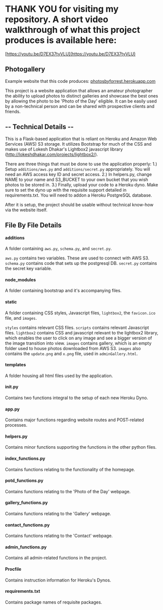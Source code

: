# THANK YOU for visiting my repository. A short video walkthrough of what this project produces is available here:

[https://youtu.be/D7EX37tyVLU](https://youtu.be/D7EX37tyVLU)

## Photogallery

Example website that this code produces: [photosbyforrest.herokuapp.com](photosbyforrest.herokuapp.com)

This project is a website application that allows an amateur photographer the ability to upload photos to distinct galleries and showcase the best ones by allowing the photo to be 'Photo of the Day' eligible. It can be easily used by a non-technical person and can be shared with prospective clients and friends.

## -- Technical Details --

This is a Flask-based application that is reliant on Heroku and Amazon Web Services (AWS) S3 storage. It utilizes Bootstrap for much of the CSS and makes use of Lokesh Dhakar's Lightbox2 javascript library (http://lokeshdhakar.com/projects/lightbox2/).

There are three things that must be done to use the application properly:
1.) Setup `additions/aws.py` and `additions/secret.py` appropriately. You will need an AWS access key ID and secret access.
2.) In helpers.py, change NAME to your name and S3_BUCKET to your own bucket that you wish photos to be stored in.
3.) Finally, upload your code to a Heroku dyno. Make sure to set the dyno up with the requisite support detailed in requirements.txt. You will need to addon a Heroku PostgreSQL database.

After it is setup, the project should be usable without technical know-how via the website itself.

## File By File Details

#### additions

A folder containing `aws.py`, `schema.py`, and `secret.py`.

`aws.py` contains two variables. These are used to connect with AWS S3.
`schema.py` contains code that sets up the postgresql DB.
`secret.py` contains the secret key variable.

#### node_modules

A folder containing bootstrap and it's accompanying files.

#### static

A folder containing CSS styles, Javascript files, `lightbox2`, the `favicon.ico` file, and `images`.

`styles` contains relevant CSS files.
`scripts` contains relevant Javascript files.
`lightbox2` contains CSS and javascript relevant to the lightbox2 library, which enables the user to click on any image and see a bigger version of the image transition into view.
`images` contains gallery, which is an empty folder used to house photos downloaded from AWS S3. `images` also contains the `update.png` and `x.png` file, used in `adminGallery.html`.

#### templates

A folder housing all html files used by the application.

#### **init**.py

Contains two functions integral to the setup of each new Heroku Dyno.

#### app.py

Contains major functions regarding website routes and POST-related processes.

#### helpers.py

Contains minor functions supporting the functions in the other python files.

#### index_functions.py

Contains functions relating to the functionality of the homepage.

#### potd_functions.py

Contains functions relating to the 'Photo of the Day' webpage.

#### gallery_functions.py

Contains functions relating to the 'Gallery' webpage.

#### contact_functions.py

Contains functions relating to the 'Contact' webpage.

#### admin_functions.py

Contains all admin-related functions in the project.

#### Procfile

Contains instruction information for Heroku's Dynos.

#### requirements.txt

Contains package names of requisite packages.
